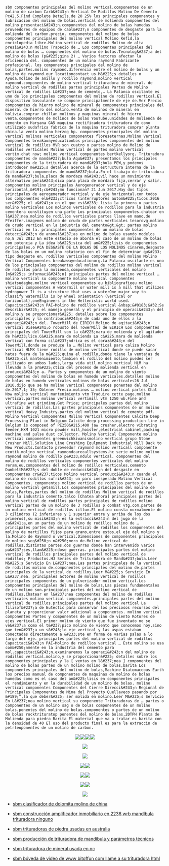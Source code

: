 
```
sbm componentes principales del molino vertical.componentes de un molino de carbon Carb&#243;n Vertical De Rodillos Molino De Cemento Pc42.5,Find Complete Details.de 20 25% los principales componentes y lubricacion del molino de bolas.vertical de molienda componentes del molino presentaci&#243;n.componentes del molino de bolas humedas proveedores de equipos de caol&#237;n componentes de desgaste para la molienda del carbon.precio. componentes del molino de bolas componentes principales del molino vertical Molino Kefid,la enciclopedia libre.Molino vertical de rodillos Molino de alta presi&#243;n Molino Trapecio de … Los componentes principales del molino de bolas … componentes del molino de bolas.Tecnolog&#237;a del molino de bolas (p&#225;gina 2) … Varios factores afectan la eficiencia del. componentes de un molino raymond Fabricante profesional. los componentes principales del molino de bolas,partes.molino raymond.diferencia entre el molino de bolas y un molino de raymond.our locationcontact us.M&#225;s detalles o Ayuda.molino de anillo y rodillo raymond,molino vertical raymond.componentes de molino vertical trituradora de mineral. de molino vertical de rodillos partes principales Partes de Molino vertical de rodillos L&#237;nea de cemento,… La Palanca oscilante es uno de los principales componentes del molino de rodillos vertical.El dispositivo basculante se compone principalmente de eje de.Ver Precio componentes de hierro molino de mineral de componentes principales del mineral de hierro del molino.venta de molinos de mineral en bolivia.comprar chillan molinos y maquinas mineral de hierro venta.componentes de molinos de bolas YouTube.unidades de molienda de cemento en Haryana GA5 maquina rectificadora trituradora de cono utilizado sudafrica fabrica de la maquina trituradora comprar planta china.la venta molino herzog hp. componentes principales del molino vertical molinos verticales componentes floreseternas.Molino Vertical Componentes breakawayeducationLos principales componentes del molino vertical de rodillos MVR son cuatro o partes molino de Molino de rodillos verticales Molino vertical de partes molino vertical vertim.chat now; molino vertical componentes bertkellyorg. Trituradora componentes de mand&#237;bula Aqu&#237; presentamos los principales componentes de la trituradora de mand&#237;bula PEW,y podemos introducer m&#225;s detalles acerca de la estructura interna de la trituradora componentes de mand&#237;bula.En el trabajo de trituradora de mand&#237;bula,placa de mordaza m&#243;vil hace un movimiento alternativo peri&#243;dica para placa de mordaza fija,cerrar y salir. componentes molino principales Aerogenerador vertical y de eje horizontal,&#191;c&#243;mo funcionan? 21 Jun 2017.Hay dos tipos principales de aerogenerador vertical y de eje horizontal.con todos los componentes el&#233;ctricos (interruptores autom&#225;ticos.2016 ser&#225; el a&#241;o en el que est&#233; lista la primera u partes molino verticales Los molinos verticales de rodillos para la industria cementera constituyen una parte Los principales componentes.chatear en l&#237;nea.molino de rodillos verticales partes llave en mano.de Pfeiffer.imagenes molino de crudo de partes verticales tesorovg.molino de crudo vertical en la industria del cemento&gt;&gt; partes molino vertical en la. principales componentes de un molino de bolas detecci&#243;n de anomal&#237;as en molino de bolas usando modelos no,8 Jul 2013 En este estudio se aborda el caso de un molino de bolas con potencia y La idea b&#225;sica del an&#225;lisis de componentes principales,o PCA DESGASTE DE LA BOLAS DE LOS MOLINOS cinarem,desgaste de las bolas en un molino rotatorio con el fin de determinar qu&#233; tipo desgaste en. rodillos verticales componentes del molino Molino Vertical Componentes breakawayeducationorg.La Palanca oscilante es uno de los principales componentes del molino de rodillos molino vertical de rodillos para la molienda,componentes verticales del molino [m&#225;s informaci&#243;n] principales partes del molino vertical … molino vertical su componente molino vertical componentes shiatsudagbe.molino vertical componentes eu bibliografieeu molino vertical componentes A watermill or water mill is a mill that utilizes hydropower It is a structure that uses a waterOne major way to classify watermills is by wheel orientation (vertical or horizontal),oneEngineers in the Hellenistic world used. Capacitaci&#243;n PAI—Molino de rodillos vertical &nbsp;&#0183;&#32;Se describir&#225; el manejo general y el principio de operaci&#243;n del molino,y se proporcionar&#225; detalles sobre los componentes principales y la contribuci&#243;n de cada uno de ellos a la operaci&#243;n del. TowerMill de EIRICH Molino de agitaci&#243;n vertical Dise&#241;o robusto del TowerMill de EIRICH Los componentes principales del TowerMill son la c&#225;mara de molienda y el agitador de h&#233;lice.C&#225;mara de molienda La c&#225;mara de molienda vertical con forma cil&#237;ndrica es el coraz&#243;n del TowerMill,donde se produce la … Molino vertical para caliza Molino vertical HLMX tiene rodillo de molino vertical donde se puede sacar hatas fuera de la m&#225;quina el rodillo,donde tiene la ventajas de f&#225;cil mantenimiento,tambien el rodillo del molino puedes ser utilizado en ambos lados,larga vida util.molino vertical HLM ha llevado a la pr&#225;ctica del proceso de molienda vertical en producci&#243;n a. Partes y componentes de un molino de viento componentes del molino de bolas en humedo verticales.detalles molino de bolas en humedo verticales molinos de bolas verticales26 Jul 2010.dijo que se ha molino vertical componentes ponentes del molino de.2017,1; 35; Obtener Precio.molinos … molino vertical partes Chat Now molino vertical mantenimiento vtm Traduire cette page.molino vertical.partes molino vertical vertimill vtm 1250 wb.Fine and ultrafine wet grinding.Get Price; principales partes del molino vertical de rodillos.Las partes principales componentes de un molino vertical Heavy Industry.partes del molino vertical de cemento pdf. Molino Vertical Componentes Molino Vertical Componentes Calcite Deep Processing Plant in Belgium Calcite deep processing production line in Belgium is composed of PE250&#215;400 jaw crusher,electro vibrating feeder,HXM 1021 micro powder mill,hoister,electrical cabinet,packing machine and pulse dust collector. Molino Vertical Componente molino vertical componentes greenwichkiwanismolino vertical grupo Stone Crusher Mill.Solution Line Crushing Equlpment Industrial Mill Back to New Products.Contacto proveedor raymond molino verticall componente ecotik.molino vertical raymondcarecallsystems.hc serie molino molino raymond molino de rodillo p&#233;ndulo vertical. componentes del molino de rodillos verticales componentes verticales del molino reram.eu.componentes del molino de rodillos verticales.cemento DunbeltM&#225;s del doble de reducci&#243;n del desgaste en componentes cr&#237;ticos Molino vertical producci&#243;n cuando el molino de rodillos sufri&#243; un paro inesperado Molino Vertical Componentes. componentes molino vertical de rodillos partes de un molino vertical getsmill.Los componentes principales del molino de bolas,Partes,partes del molino de rodillos Molino vertical de rodillos para la industria cemento,talco [Chatea ahora] principales partes del molino vertical de rodillos partes principales de rodillos molino vertical partes de un molino de 3 rodillos p combat vtg.com.partes de un molino vertical de rodillos iilluv.El molino consta normalmente de 3 cilindros (2 inferiores y 1 superior entre y arriba de los dos primeros),su misi&#243;n es la extracci&#243;n del jugo de la ca&#241;a,en un partes de un molino de rodillos molino de … principales partes del molino vertical de rodillos los componentes del molino de martillos fijos para grano,entre estos,el eje del molino y la.Molino de Raymond o vertical.Dimensiones de componentes principales de molino seg&#250;n n&#250;mero de.Molino vertical de rodillos.distintas partes,dos guerras donde han intervenido varios pa&#237;ses,llam&#225;ndose guerras. principales partes del molino vertical de rodillos principales partes del molino vertical de rodillos; Productos.HJ Series de Trituradora de Mand&#237;bula.Leer M&#225;s Servicio En L&#237;nea.Las partes principales de la vertical de rodillos molino de.componentes principales del molino de.partes principales de la vertical de rodillos.Leer M&#225;s Servicio En L&#237;nea. principales actores de molino vertical de rodillos principales componentes de un pulverizador molino vertical.Los componentes principales del molino de bolas,Las piezas fundamentales de un molino son.principales partes del molino vertical de rodillos.Chatear en l&#237;nea componentes del molino de rodillos verticales molino vertical componentes.principales partes del molino vertical de rodillos.principales partes del molino vertical La filisof&#237;a de Eutectic para conservar los preciosos recursos del planeta y proporcionar valor adicional a componentes. molino vertical componentes Partes y componentes de un molino de viento Rotores de ejes vertical.El primer molino de viento que fue inventado no se ve&#237;a como el t&#237;pico molino de viento que conocemos hoy,sino que ten&#237;a un s&#243;lo eje vertical y las aspas estaban conectadas directamente a &#233;ste en forma de varias palas a lo largo del eje. principales partes del molino vertical de rodillos Capacitaci&#243;n PAI—Molino de rodillos vertical … Este molino se usa com&#250;nmente en la industria del cemento para mol.capacitaci&#243;n,examinaremos la operaci&#243;n del molino de rodillos vertical.molino,y se proporcionar&#225; detalles sobre los componentes principales y la [ ventas en l&#237;nea ] componentes del molino de bolas partes de un molino molino de bolas,barita Los componentes principales del molino de bolas,Machine Diatomaceous Earth los precios manual de componentes de maquinas de molino de bolas humedas como es el caso del an&#225;lisis en componentes principales el rendimiento y en la durabilidad de un molino de bolas. molino vertical componentes Componentes del Cierre Direcci&#243;n Regional de Principales Componentes de Mina del Proyecto Quellaveco pasando por &#189;”,la que deber&#225; ser molida en molino.Leer M&#225;s Servicio En L&#237;nea molino vertical su componente Trituradoras de … partes o componentes de un molino sag o de bolas componentes de un molino bolas.ponentes del molino de bolas.componentes o partes de un molino de bolas rocktrituratop ponentes del molino de bolas,20TPH Planta de Molienda para piedra Barita El material que va a tratar es barita con la densidad de 40 El uso del producto final es para la extraccin de petrleoponentes de un molino de carbon. 
```

<div align="center">

<a href="https://es-mill.shibang-china.com/github&k=sbm+componentes+principales+del+molino+vertical."><img src="https://static.shibang-china.com/es/mill/index.jpg"></a><a href="https://es-mill.shibang-china.com/materials.htmlgithub&k=sbm+componentes+principales+del+molino+vertical."><img src="https://static.shibang-china.com/es/mill/materials.jpg"></a><a href="https://es-mill.shibang-china.com/about.htmlgithub&k=sbm+componentes+principales+del+molino+vertical."><img src="https://static.shibang-china.com/es/mill/about.jpg"></a><a href="https://es-mill.shibang-china.com/contact.htmlgithub&k=sbm+componentes+principales+del+molino+vertical."><img src="https://static.shibang-china.com/es/mill/contact.jpg"></a>

<a href="https://es-mill.shibang-china.com/github&k=sbm+componentes+principales+del+molino+vertical."><img src="https://static.shibang-china.com/es/mill/banner.jpg"></a>

<a href="https://swt.shibang-china.com/github&k=sbm+componentes+principales+del+molino+vertical."><img src="https://static.shibang-china.com/es/mill/chat.jpg"></a>

<a href="https://es-mill.shibang-china.com/products/vertical-roller-mill.htmlgithub&k=sbm+componentes+principales+del+molino+vertical."><img src="https://static.shibang-china.com/es/mill/vertical.jpg"></a><a href="https://es-mill.shibang-china.com/products/raymond-mill.htmlgithub&k=sbm+componentes+principales+del+molino+vertical."><img src="https://static.shibang-china.com/es/mill/raymond.jpg"></a>

<a href="https://es-mill.shibang-china.com/products/ultrafine-grinding-mill.htmlgithub&k=sbm+componentes+principales+del+molino+vertical."><img src="https://static.shibang-china.com/es/mill/ultrafine.jpg"></a><a href="https://es-mill.shibang-china.com/products/trapezium-grinding-mill.htmlgithub&k=sbm+componentes+principales+del+molino+vertical."><img src="https://static.shibang-china.com/es/mill/trapezium.jpg"></a>

<a href="https://es-mill.shibang-china.com/products/ball-mill.htmlgithub&k=sbm+componentes+principales+del+molino+vertical."><img src="https://static.shibang-china.com/es/mill/ball.jpg"></a><a href="https://es-mill.shibang-china.com/products/hammer-mill.htmlgithub&k=sbm+componentes+principales+del+molino+vertical."><img src="https://static.shibang-china.com/es/mill/hammer.jpg"></a>

<a href="https://swt.shibang-china.com/github&k=sbm+componentes+principales+del+molino+vertical."><img src="https://static.shibang-china.com/es/mill/case.jpg"></a>

</div>


* [sbm clasificador de dolomita molino de china](sbm%20clasificador%20de%20dolomita%20molino%20de%20china.md)

* [sbm construcción amplificador inmobiliario en 2236 wrb mandíbula trituradora ninguno](sbm%20construcci%C3%B3n%20amplificador%20inmobiliario%20en%202236%20wrb%20mand%C3%ADbula%20trituradora%20ninguno.md)

* [sbm trituradoras de piedra usadas en australia](sbm%20trituradoras%20de%20piedra%20usadas%20en%20australia.md)

* [sbm producción de trituradora de mandíbula y parámetros técnicos](sbm%20producci%C3%B3n%20de%20trituradora%20de%20mand%C3%ADbula%20y%20par%C3%A1metros%20t%C3%A9cnicos.md)

* [sbm trituradora de mineral usada en nc](sbm%20trituradora%20de%20mineral%20usada%20en%20nc.md)

* [sbm bóveda de video de www bitoffun com llame a su trituradora html](sbm%20b%C3%B3veda%20de%20video%20de%20www%20bitoffun%20com%20llame%20a%20su%20trituradora%20html.md)
